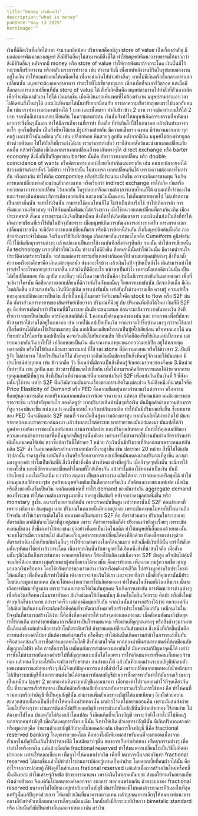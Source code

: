 ```yaml
---
title:"money เงินคืออะไร"
description:"what is money"
pubDate:"may 13 2025"
heroImage:"" 

---
```

เงินที่ดีคือเงินที่ผลิตได้ยาก จำนวนผลิตน้อย ปริมาณสต็อกมีสูง 
store of value เป็นเรื่องสำคัญ มีผลต่อการพัฒนาของมนุษย์ สิ่งมีชีวิตอื่นๆไม่สามารถมีสิ่งนี้ได้ ทำให้มนุษย์พัฒนาอารยธรรมได้มากกว่าสิ่งมีชีวิตอื่นๆ 
หลังจากมี money หรือ store of value ทำให้การพัฒนาก้าวกระโดด 
เงินนั้นมีไว้หน่วยเก็บรักษางาน หรือพลัง เเรงการทำงาน เช่น ทำงานวันนี้ เพื่อเซฟพลังงานชีวิตในรูปแบบของงานอยู่ในเงิน ทำให้ยอมทำงานให้เหนื่อยได้ เพื่อจะนำเงินไปทำอย่างอื่นๆ หากไม่มีเงินหรือสื่อกลางการเเลกเปลี่ยนนั้น มนุษย์จะต้องออกล่าอาหาร ทำอะไรที่ไม่เชี่ยวชาญมาก เพียงเพื่อที่จะเอาชีวิตรอด เเต่เมื่อมีสื่อกลางการเเลกเปลี่ยนที่มัน store of value ได้ สิ่งที่เกิดขึ้นคือ มนุษย์สามารถไปทำสิ่งที่ตัวเองถนัด เพื่อที่จะพัฒนาตัวเอง ให้ได้ เงินมากขึ้น เมื่อมีเงินมากเพียงพอที่ไม่ต้องทำงาน มนุษย์สามารถเอาเวลาไปคิดค้นสิ่งใหม่ๆได้ เเละเงินที่หามาได้นั้นเปรียบเสมือนกับ การเอาความเชียวชาญของเราไปเเลกกับคนอื่น เช่น 
เราทำความสะอาดบ้านได้ 1 บาท เเละเพื่อนเรา ทำกับข้าวข้าว 2 บาท 
เราจะต้องทำงานให้ได้ 2 บาท จากนั้นก็เอามาเเลกเปลี่ยนกัน ในความเหมาะสม เงินนั้นจึงทำให้มนุษย์เกิดอารยธรรมที่พพัฒนามากกว่าสิ่งอื่นๆนั้นเอง ทำให้มีการเก็บงานที่เราทำ ที่เหลือ ที่ทำเกินไปใช้ในอนาคต
เเล้วเงินทำมาจากอะไร ยุคเริ่มต้ีนนั้น เป็นสิ่งที่หาได้ยาก มีรูปร่างคล้ายกัน มีความเเข็งเเรง คงทน มีจำนวนมากมาย ทุกคนรู้ เเละเข้าใจมันเหมือนๆกัน เช่น เปลือกหอย หินสวยๆ ลูกปัด 
หลังจากมีเงิน มนุษย์ไม่ต้องทำทถุกอย่างด้วยตัวเอง ไปโฟกัสสื่งที่เราเก่งได้เลย เราเก่งการล่าสัตว์ เราก็ล่าเเต่สัตว์เเละนำมาเเลกเปลี่ยนกับคนอื่น เเล้วทำไมต้องมีเงินหากเราเเลกเปลี่ยนสิ่งของกันตรงๆได้ direct exchange หรือ barter economy 
สิ่งนึ่งที่เป็นปัญหาของ barter นั้นคือ อัตราการเเลกเปลี่ยน หรือ double coincidence of wants หรืออัตราการเเลกเปลี่ยนที่เท่ากันเเละตรงกัน เช่น คนขายปลาอยากได้ข้าว เเต่เราเก่งล่าสัตว์ ไม่มีข้าว ทำให้เรานั้น ไม่สามารถ เเลกเปลี่ยนกันได้ เพราะความต้องการไม่เท่ากัน หรือตรงกัน ทำให้เกิด compomise หรือประนีประนอม เกิดขึ้น อาจจะเกิดการขาดทุน
จึงเกิดการเเลกเปลี่ยนทางอ้อมผ่านตัวกลางเเทน หรือเรียกว่า indirect exchange ทำให้เกิด เงินหรือ หน่วยกลางการเเลกเปลี่ยน ไว้เเลกกัน ในรูปแบบหรือความต้องการเเบบไหนก็ได้ ตามเเต่ที่เจ้าของเงินเเละเจ้าของสินค้าเเละบริการเพียงพอต่อกัน เเละหากเงินนั้นคงทน ไม่เสื่อมสลายหายไป ไม่เเปรสภาพเป็นอย่างอื่นนั้น จะทำให้เงินนั้น สามารถใช้ตอนไหนก็ได้ ไม่จำเป็นต้องรีบใช้ ทำให้เกิดการค้า การพัฒนาความเชียวชาญ ทำให้สังคมนั้นพัฒนาได้กว้างขวาง เมื่อใช้หน่วยเเลกเปลี่ยนที่ตรงกัน เกิด เมือง ประเทศชาติ สังคม อารยธรรม เงินจึงเป็นเหมือน สิ่งที่ทำให้เกิดพัฒนาการ 
เเละเงินนั้นยังเป็นสิ่งที่ทำให้เกิดภาษาเขียนที่เราใช้กันในปัจจุบันเพราะ เมื่อมนุษย์เกิดการพัฒนาการอย่างรวดเร็ว การเทรด เเลกเปลี่ยนค้าขายนั้น จะมีอัตราการเเลกเปลี่ยนที่มาก หรือมีการติดหนี้สินกัน สิ่งที่มนุษย์คิดค้นนั้นคือ การช่วยจำเพราะจำไม่หมด จึงเริ่มหาวิธีบันทึกข้อมูล เกิดภาษาอันเเรกของโลกคือ Cuneiform คูนิฟอร์ม ที่ไว้ใช้บันทึกธุรกรรมต่างๆ เเล้วแปลงมาเป็นการใช้งานบันทึกสิ่งต่างๆทีหลัง จากนั้น ทำให้การเขียนนั้นคือ technology เเรกๆที่ช่วยให้เงินนั้น ทำงานได้ดียิ่งขึ้น 
สิ่งเหล่านี้นั้นทำให้เงินนั้น มีความน่าสนใจ ประวัติศาสตร์การเงินนั้น จะส่งผลต่ออารยธรรมที่เเตกต่างกันออกไป ตามเเต่ยุคสมัยต่างๆ สิ่งที่น่าตั้งคำถามหรือน่าศึกษาคือ เงินเเต่ละยุคสมัย ส่งผลอะไรบ้าง เเล้วเงินในปัจจุบันเป็นยังไง มันสามารถทำให้เราเข้าใจอะไรหลายๆอย่าวมากขึ้น 
เเล้วเงินที่ดีคืออะไร หน้าตาเป็นยังไง เพราะตั้งเเต่อดีต เงินนั้น เป็นได้ทั้งเปลือกหอย หิน ลุกปัด เเละอื่นๆ 
หนึ่งในความจริงนั้นคือ เงินนั้นมีการเเข่งขันกันตลอดเวลา เพื่อที่จะชิงว่าใครนั้น คือสิ่อกลางเเลกเปลี่ยนที่ดีกว่ากันในสังคมนั้นๆ โดยการเเข่งขันนั้น มักจะเกิดเมื่อ มีเงินใหม่เกิดขึ้น เเล้วมาเเข่งกัน เงินที่มีอยู่เดิม การเเข่งขันนั้น เเข่งขันทั้งด้านความเชื่อ ความรู้ ความเข้าใจ เเละคุณสมบัติของการเป็นเงิน สิ่งที่เป็นหนุึ่งในมาตรวัดที่น่าสนใจคือ stock to flow หรือ S2F มันคือ อัตราส่วนการหายาหของสินทรัพย์เทียบจาก ปริมาณที่มีอยู่ กับ ปริมาณที่ผลิตได้ใหม่ 
เงินที่มี S2F สูง คืออัตราผลิตต่ำกว่าปริมาณที่มีในระบบ มันมักจะชนะเสมอ 
ก่อนจะมาถึงการเเข่งขันของเงิน สิ่งที่เรียกว่าจะมาเป็นเงินนั้น ควรมีคุณสมบัติดังนี้
1.คงทนทั้งด้านคุณค่าของมัน เเละ กายภาพ เพื่อที่มันจะยังสามารถใช้งานได้อยู่ในอนาคต เช่น หากใช้แอปเปิ้ลเป็นเงิน หากเราจะไปซื้อบ้านเเพงๆ กว่าจะใช้แอปเปิ้ลซื่อบ้านได้ที่ต้องใช้ปริมาณมากๆ นั้น แอปเปิ้ลคงเสียหรือเน่าเป็นปุ่ยไปเสียก่อน หรือหากเเลกได้ คนที่ขายบ้านให้โดยรับ แอปเปิ้ลนั้น คงจะกินมันไม่ทันก่อนเสีย วิธีเเก้คือก็ต้องรีบใช้เงินเเอปเปิ้ลเเทน เเต่หากมองกลับกันเราไปใช้ เปลือกหอยเป็นเงิน มันจะคงทนอายุนานมากกว่าแอปเปิ้ล อยู่ได้หลายยุคหลายสมัย หรือไปใช้หินเหมือนชาวเกาะแยป ที่ใช้ rai stone ที่มีความคงทน หรือใช้ข้าวสาร
2.เป็นที่รู้จัก ไม่สามารถ ใช้อะไรเป็นเงินก็ได้ สังเหตุจากอดีตเงินนั้นมักจะเป็นสิ่งที่คนรู้จัก เเละใช้มันเสมอ มีประโยชน์ต่อทุกคน เช่น ข้าว เกลือ วัว ซึ่งเหล่านี้มักจะเป็นสิ่งที่คนรู้จักเยอะมากพอของสังคม 
3.มีหน่วยที่เท่าๆกัน เช่น ลูกปัด เเละ ข้าวสารที่มีขนาดไล่เลี่ยกัน เพื่อให้สามารถคิดอัตราการเเลกได้ง่าย
หากครบทุกคุณสมบัติพื้นฐาน สิ่งที่เป็นเงินที่ผ่านเกณฑ์นั้นจะมาเเข่งกันที่ S2F เพื่อเเย่งกันเป็นเงินที่ 1 ที่สังคมนั้นๆใช้งาน  เเต่ว่า S2F นั้นยังมีความผันผวนเรื่องของการผลิตในเเต่ละช่วง จึงมีสิ่งหนึ่งที่น่าสนใจคือ 
Price Elasticity of Demand หรือ PED คือความยืดหยุ่นของจำนวนเงินต่อราคา หรือความยืดหยุ่นของการผลิต หากปริมาณมากคนต้องการน้อย ราคาจะลง เเต่หาก ปริมาณน้อย คนต้องการมาก ราคาจะขึ้น เเล้วสำคัญอย่างไร ลองคิดดูว่า หากปริมาณสินค้านั้นๆหรือเงิน มันมีมูลค้าผ่านความต้องการที่สูง ราคามันจะขึ้น เเน่นอนว่า คนนั้นจะสนใจเเล้วเเห่กันมาผลิต ทำให้มันมีปริมาณเพิ่มขึ้น ซึ่งบทบาทของ PED นั้นจะมีผลต่อ S2F ตอนที่ ราคามันขึ้นสูงความต้องการสูง หากมันผลิตได้ง่ายเกินไป มันจะราคาตกลงเเละราคาจะถล่มลงมา เเล้วส่งผลอะไรต่อระบบ หากราคาของมันถล่มลงมา มันแปลได้ว่า มูลค่าความต้องการของมันลดน้อยลง ผ่านการผลิตง่าย เเละปริมาณล้นตลาด มันทำให้คุณสมบัติของ ความคงทนผ่านการเวลาซึ่งเป็นมูลค่าพื่้นฐานนั้นพังลง เพราะเราไม่สามารถใช้งานมันผ่านอัตราส่วนเท่าเดิมในอนาคตได้เช่น 
หากซื้อปลาวันนี้ได้ราคา 1 หน่วย ถ้าเงินนั้นมีปริมาณที่ล้นออกมาเพราะคนเเห่กันผลิต S2F ต่ำ ในอนาคตอัตราส่วนการเเลกปลานั้นจะสูงขึ้น เช่น ปลาราคา 20 หน่วย สิ่งนี้ไม่ได้แปลว่าปลานั้น ราคาสูงขึ้น เเต่มันคือ เงินหรือสื่อกลางการแลกเปลี่ยนมันลดลงผ่านปริมาณที่สูงขึ้น 
ลองมามองดูทองคำ ทำไมเป็นเงินที่ดี สิ่งนึงที่น่าทึ่งคือ ต่างสังคม ต่างที่อยู่กัน เมื่อถึงจุดๆหนึ่งนั้น จะมีการใช้ทองทั้งสิ้น เเละมีอัตราเเลกเปลี่ยนทั่วโลกมที่ใกล้เคียงกัน 
เเล้วทำไมต้องใช้ทองคำเป็นเงิน 
มันมีประโยชน์ เเละไม่เป็นสนิ่ม เเววว้าว สดุดตา เป็นของสวยงาม  ผลิตได้ยาก กว่าจะหลอมหรือขุดได้ ทำให้ผ่านคุณสมบัติหลายๆข้อ สุดท้ายมนุษย์จึงหยิบเป็นสื่อกลางหรือเงิน 
กัลดักเเละผลของเอฟเฟค เมื่อเงินหรือสิ่งของนั้นเริ่มเป็นเงิน จะเกิดเอฟเฟคที่ ทำให้ demand ของมันเท่ากัน aggregate demand ของทั้งระบบ ทำให้ความต้องการสูงมากขึ้น ราคาสูงขึ้นทันที หลังจากราคามูลค่าเพิ่มขึ้น หรือ monetary สูงขึ้น คนจะเริ่มอยากผลิตมัน เพราะราคามันขึ้นสูง เเต่ว่าทองนั้นมี S2F ค่อนข้างคงที่เพราะ ผลิตยาก ต้นทุนสูง เเละ ปริมาณในตลาดนั้นมีทองอยู่เยอะ เพราะมันคงทนไม่หายไปไหนจนถึงปัจจบัน ทำให้เร่งการผลิตไม่ได้ พอมามองเป็นสมการ S2F คือ อัตราส่วนของ ปริมาณในระบบเเละอัตราผลิต มาคิดิมันจะได้ค่าที่สูงอยู่เสมอ เพราะ อัตราการผลิตก็ต่ำ ปริมาณเก่ายังสูงเรื่อยๆ เพราะมันคงทนนั้นเอง สิ่งนี้เองทำให้ทองชนะทุกอย่างที่เคยเป็นเงินในอดีต ทำให้มนุษย์ที่เก็บออมด้วยทองนั้น จะพบได้ว่าเมื่อเวลาผ่านไป มันยังคงเก็บมูลค่าการเเลกเปลี่ยนได้คงที่อีกด้วย ยังคงซื้อของต่างๆด้วยอัตราเท่าเดิม เมื่อเทียบกับเงินอื่นๆ ทำให้ทองคำครองโลกได้นานมาก 
เเล้วเมื่อมีเงินที่ดีนั้นจะทำให้สังคมนั้นๆพัฒนาได้อย่างก้าวกระโดด เนื่องจากเงินนั้นรักษามูลค่าได้ อีกหนึ่งสิ่งที่น่าสนใจคือ เมื่อสังคมนั้นๆมีเงินทีเเข็งเเรงเช่นทอง หากอยากได้ทอง ก็ต้องไปผลิต เเต่เนื่องจาก S2F มันสูง หรือมันไม่คุ้มที่จะผลิตได้เอง หนทางสุดท้ายของผู้คนที่อยากได้ทองนั้น คือการทำงาน เพื่อเอาความรู้ความเชี่ยวชาญ มาเเลกเงินหรือทอง โดยใช้ทรัพยากรของเราอย่าง เวลาหรือพลังงานชีวิต ไปสร้างมูลค่าหรือประโยชน์ให้คนอื่นๆ เพื่อที่คนที่เราทำให้นั้น เค้าอยากจะจ่ายเงินให้เรา เเละจะพบอีกว่า เมื่อสิ่งที่คุณทำนั้นมีประโยชน์เเละมูลค่ามากพอ มันจะได้ทองง่ายกว่าการไปผลิตทองเอง ทำให้คนในสังคมที่เงินเเข็งเเรง นั้นจะเกิดการพัฒนาที่สูงมาก เพราะว่าคนอยากจะได้เงินกันทุกคน จึงเกิดการเเข่งขัน การพัฒนาการด้านต่างๆ เพื่อดึงเงินหรือทองนั้นมาหาตัวเอง มันจึงส่งผลให้สังคมนั้นๆ มีเทคโนโลยีนวัตกรรม ศิลปะ หรือสิ่งใหม่ต่างๆเกิดขึ้นมากมาย อย่างรวดเร็ว 
เเต่ลองคิดมุมกลับกัน หากเงินนั้นสามารถสร้างได้ง่าย คนจะเเห่กันไปผลิตเงินกันเเทนที่จะผลิตหรือคิดค้นที่จะพัฒนาสังคม หรือสร้างประโยชน์ให้เเก่กัน เหมือนเงินในปัจจุบันที่สามารถสร้างได้ง่าย 
นี้คือสิ่งที่ทองคำทำได้ 
เเล้วจุดอ่อนของทองละ 
เมื่อสังคมพัฒนาถึงขึดสุด ทำให้ก่อเกิด การค้าขายพัฒนาการสื่อสารเป็นโทรคมนาคม หรือผ่านสัญญาณต่างๆ หรือสิ่งต่างๆมากมาย นั้นคือผลดี เเต่เเล้วเมื่อการเติบโตถึงระดับทวีป ค้าขายเเลกเปลี่ยนกันข้ามทะเล สิ่งหนึ่งที่เกิดขึ้นนั้นคือการขนส่งทองคำไปมา มันต้องขนส่งผ่านเรือ หรืออื่นๆ ทำให้มันนั้นเกิดความล่าช้าในการขนส่งไม่ทันหรือสอดคล้องกับการสื่อสารเเละเทคโนโลยี 
สิ่งที่น่าสนใจคือ หากทองคำนั้นสามารถขนส่งได้เหมือนกับสัญญาณไฟฟ้า หรือ การสื่อสารได้ เหมือนกับการส่งข้อความหากันได้ มันคงจะเเก้ปัญหาจุดนี้ได้ เเต่ว่าเรานั้นไม่สามารถยัดทองคำเข้าไปที่สัญญาณเเบบนั้นได้โดยตรง 
ทำให้เกิดธนาคารหรือคนเก็บทอง ร้านทอง เเล้วคนเก็บทองให้นั้นจะทำการรักษาทอง ขนส่งทองให้ เเล้วบันทึกยอดผ่านระบบบัญชีหักลบตัวเลขเเทนการขนส่งทองจริงๆ สิ่งนี้จึงเเก้ปัญหาการขนส่งที่ล่าช้าได้ เพราะเปลี่ยนจากขนทองที่น้ำหนักมาก ไปเป้นระบบบัญชีที่สามารถขนส่งเงินได้ผ่านการหักลบบัญชีผ่านการสื่อสารหากันทำให้มันรวดเร็วมากๆ เป็นเหมือน layer 2 ของทองคำเกิดระบบบัญชีเเละธนาคาร
เมื่อทองคำไปรวมทองคำไว้ที่จุดเดียวกันนั้น ที่ธนาคารหรือร้านทอง เป็นกับดักหรือข้อเสียที่เเลกมากับความรวดเร็วในการใช้ทอง คือ ทำให้คนที่รวมทองหรือทำบัญชี ที่เป็นคุมบัญชีนั้น สามารถเพิ่มตัวเลขทางบัญชีได้เเบบเนียนๆ อีกทั้งด้วยความสะดวกสบายนี้เองเป็นสิ่งที่ทำให้คนที่มาฝากทองนั้น มาฝากไว้เเต่ไม่อยากถอนคืน เพราะมันขนส่งถ่ายโอนไปที่ต่างๆง่าย ผ่านการติดต่อให้ปรับยอดบัญชี เพราะตัวเลขในบัญชีนั้นมีค่าคล้ายทอง ใช้งานง่าย ไม่ต้องพกไปไหน ปลอดภัยไม่ต้องกลัวโดนปล้น จึงมีคนคิดที่จะโกงบัญชี เพราะว่ายังไงทำไปก็ไม่มีคนรู้นอกจากคนทำบัญชี เมื่อเกิดเหตุการณืเเบบนี้นั้น จึงทำให้เกิด ตัวเลขทางบัญชีนั้น มีเกินปริมาณทองคำ หรือพูดง่ายๆคือ จำนวนตัวเลขบัญชีกับทองไม่สอดคล้องกัน เกิดการโกงบัญชี นี่คือ fractional reserved banking ในยุคเเรกๆของโลก คือทองไม่มีเพียงพอสำหรับคนที่จะมาถอนเนื่องจาก ตัวเลขในบัญชีนั้นเกินไปกว่าทองที่มี ในสมัยเเรกๆนั้น ธนาคารเก็บค่าฝากทอง หรือธุรกรรมต่างๆ เพื่อทำกำไรหรือหาเงิน เเต่เเล้วเมื่อเกิด fractional reserved ทำให้ธนาคารเปลี่ยนไปเป็นวิธีไม่คิดค่าฝากถอน เเต่จะให้ดอกเบี้ยเเท เพื่อจูงใจให้คนมาฝากเงิน เพื่อที่ ธนาคารนั้นจะนำเงินทำ fractional reserved ได้มากขึ้นเเล้วไปทำกำไรผ่านการปล่อยกู้เเทนเก็บค่าฝาก โดยดอกเบี้ยที่คนฝากได้นั้น คือกำไรจากการปล่อยกู้ ก็ฟังดูดีในส่วนของ frational reserved เเต่เเล้วเมื่อการสร้างเงินใหม่หรือหนี้นั้นมันเยอะ ทำให้เศรษฐกิจเฟ้อ ข้าวของราคาแพง เพราะเงินในตลาดมันเยอะ ส่งผลให้คนเริ่มอยากเก็บเงินด้วยตัวเอง จึงเเห่กันไปถอนทองคำออกจาก ธนาคาร พอถอนพร้อมกัน ด้วยระบบของ fractional reserved ธนาคารไม่ได้มีทองอยู๋เท่ากับเลขในบัญชี มันทำให้ทองมีไม่พอเเล้วธนาคารก็ล้มลงในที่สุด เเต่รัฐนั้นเเก้ปัญหาด้วยการ ให้มาฝากเงินที่ธนาคารกลางแทน เเล้วยุบธนาคารเล็กๆให้หมด เเต่ธนาคารกลางก็ยังทำตัวเหมือนธนาคารเล็กๆเหมือนเดิม
โลกนั้นยังมีอีกระบบที่เรียกว่า bimetalic standard หรือ เงินนั้นยังมีเป็นอย่างอื่นนอกจากทอง เช่น เเร่เงิน